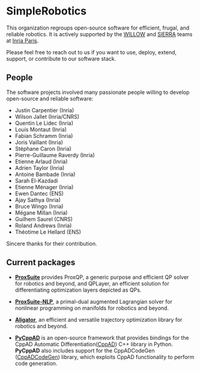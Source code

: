 # SimpleRobotics

This organization regroups open-source software for efficient, frugal, and reliable robotics.
It is actively supported by the [WILLOW](https://www.di.ens.fr/willow/) and [SIERRA](https://www.di.ens.fr/sierra/) teams at [Inria Paris](https://www.inria.fr/en).

Please feel free to reach out to us if you want to use, deploy, extend, support, or contribute to our software stack.

## People

The software projects involved many passionate people willing to develop open-source and reliable software:
- Justin Carpentier (Inria)
- Wilson Jallet (Inria/CNRS)
- Quentin Le Lidec (Inria)
- Louis Montaut (Inria)
- Fabian Schramm (Inria)
- Joris Vaillant (Inria)
- Stéphane Caron (Inria)
- Pierre-Guillaume Raverdy (Inria)
- Etienne Arlaud (Inria)
- Adrien Taylor (Inria)
- Antoine Bambade (Inria)
- Sarah El-Kazdadi
- Etienne Ménager (Inria)
- Ewen Dantec (ENS)
- Ajay Sathya (Inria)
- Bruce Wingo (Inria)
- Mégane Millan (Inria)
- Guilhem Saurel (CNRS)
- Roland Andrews (Inria)
- Théotime Le Hellard (ENS)

Sincere thanks for their contribution.

## Current packages

- [**ProxSuite**](https://github.com/Simple-Robotics/proxsuite) provides ProxQP, a generic purpose and efficient QP solver for robotics and beyond, and QPLayer, an efficient solution for differentiating optimization layers depicted as QPs.

- [**ProxSuite-NLP**](https://github.com/Simple-Robotics/proxsuite-nlp), a primal-dual augmented Lagrangian solver for nonlinear programming on manifolds for robotics and beyond.

- [**Aligator**](https://github.com/Simple-Robotics/aligator), an efficient and versatile trajectory optimization library for robotics and beyond.

- [**PyCppAD**](https://github.com/Simple-Robotics/pycppad) is an open-source framework that provides bindings for the CppAD Automatic Differentiation([CppAD](https://coin-or.github.io/CppAD/doc/cppad.htm)) C++ library in Python. **PyCppAD** also includes support for the CppADCodeGen ([CppADCodeGen](https://github.com/joaoleal/CppADCodeGen)) library, which exploits CppAD functionality to perform code generation.


